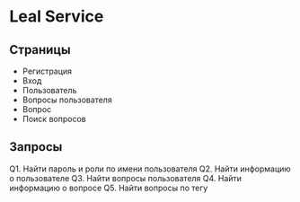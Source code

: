 # Leal Service

## Страницы

- Регистрация
- Вход
- Пользователь
- Вопросы пользователя
- Вопрос
- Поиск вопросов

## Запросы

Q1. Найти пароль и роли по имени пользователя
Q2. Найти информацию о пользователе
Q3. Найти вопросы пользователя
Q4. Найти информацию о вопросе
Q5. Найти вопросы по тегу
